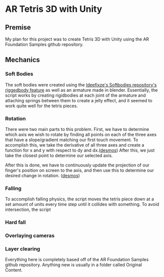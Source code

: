 AR Tetris 3D with Unity
==============================

## Premise
My plan for this project was to create Tetris 3D with Unity using the AR Foundation Samples github repository. 

## Mechanics
### Soft Bodies
The soft bodies were created using the [Ideefixze's Softbodies repository's riggedbody feature](https://github.com/Ideefixze/Softbodies/tree/master/Softbodies/Assets/Riggedbody) as well as an armature made in blender. Essentially, the script works by creating rigidbodies at each joint of the armature and attaching springs between them to create a jelly effect, and it seemed to work quite well for the tetris pieces. 

### Rotation
There were two main parts to this problem. First, we have to determine which axis we wish to rotate by finding all points on each of the three axes that have a slope/gradient matching our first touch movement. To accomplish this, we take the derivative of all three axes and create a function for x and y with respect to dy and dx.([desmos](https://www.desmos.com/calculator/oclrhpxkwi)) After this, we just take the closest point to determine our selected axis. 

After this is done, we have to continuously update the projection of our finger's position on screen to the axis, and then use this to determine our desired change in rotation. ([desmos](https://www.desmos.com/calculator/jhaxiuzhz4))

### Falling
To accomplish falling physics, the script moves the tetris piece down at a set amount of units every time step until it collides with something. To avoid intersection, the script

### Hard fall
### Overlaying cameras
### Layer clearing

Everything here is completely based off of the AR Foundation Samples github repository. Anything new is usually in a folder called Original Content. 
